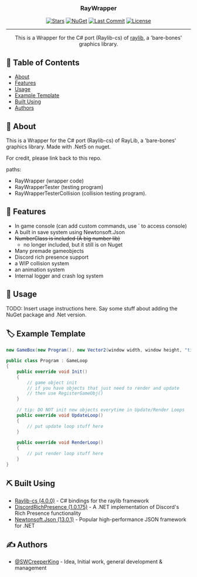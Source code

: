 <h3 align="center">RayWrapper</h3>

<div align="center">

  [![Stars](https://img.shields.io/github/stars/SWCreeperKing/RayWrapper)](https://github.com/SWCreeperKing/RayWrapper/stargazers)
  [![NuGet](https://img.shields.io/nuget/dt/RayWrapper)](https://www.nuget.org/packages/RayWrapper/)
  [![Last Commit](https://img.shields.io/github/last-commit/SWCreeperKing/RayWrapper)](https://github.com/SWCreeperKing/RayWrapper/commits/development)
  [![License](https://img.shields.io/github/license/SWCreeperKing/RayWrapper)](/LICENSE)

</div>

---

<p align="center"> This is a Wrapper for the C# port (Raylib-cs) of <a href="https://github.com/raysan5/raylib">raylib</a>, a 'bare-bones' graphics library.
    <br> 
</p>

## 📝 Table of Contents
- [About](#about)
- [Features](#features)
- [Usage](#usage)
- [Example Template](#example_template)
- [Built Using](#built_using)
- [Authors](#authors)

## 🧐 About <a name = "about"></a>
This is a Wrapper for the C# port (Raylib-cs) of RayLib, a 'bare-bones' graphics library.
Made with .Net5 on nuget.

For credit, please link back to this repo.

paths:
- RayWrapper (wrapper code)
- RayWrapperTester (testing program)
- RayWrapperTesterCollision (collision testing program).

## 🎁 Features <a name="features"></a>
- In game console (can add custom commands, use ` to access console)
- A built in save system using Newtonsoft.Json
- ~~NumberClass is included (A big number lib)~~
  - no longer included, but it still is on Nuget
- Many premade gameobjects
- Discord rich presence support
- a WIP collision system
- an animation system
- Internal logger and crash log system

## 🎈 Usage <a name="usage"></a>
TODO: Insert usage instructions here. Say some stuff about adding the NuGet package and .Net version.


## 🏷️ Example Template <a name="example_template"></a>
```C#
new GameBox(new Program(), new Vector2(window width, window height, "title"));

public class Program : GameLoop 
{
    public override void Init() 
    {
        // game object init
        // if you have objects that just need to render and update
        // then use RegisterGameObj()
    }
    
    // tip: DO NOT init new objects everytime in Update/Render Loops
    public override void UpdateLoop()
    {
        // put update loop stuff here
    }
    
    public override void RenderLoop()
    {
        // put render loop stuff here
    }
}
```


## ⛏️ Built Using <a name = "built_using"></a>
- [Raylib-cs (4.0.0)](https://www.nuget.org/packages/Raylib-cs/) - C# bindings for the raylib framework
- [DiscordRichPresence (1.0.175)](https://www.nuget.org/packages/DiscordRichPresence/) - A .NET implementation of Discord's Rich Presence functionality
- [Newtonsoft.Json (13.0.1)](https://www.nuget.org/packages/Newtonsoft.Json/) - Popular high-performance JSON framework for .NET

## ✍️ Authors <a name = "authors"></a>
- [@SWCreeperKing](https://github.com/SWCreeperKing) - Idea, Initial work, general development & management
